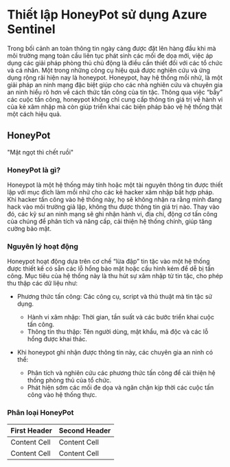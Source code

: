 # Thiết lập HoneyPot sử dụng Azure Sentinel 
Trong bối cảnh an toàn thông tin ngày càng được đặt lên hàng đầu khi mà môi trường mạng toàn cầu liên tục phát sinh các mối đe dọa mới, việc áp dụng các giải pháp phòng thủ chủ động là điều cần thiết đối với các tổ chức và cá nhân. Một trong những công cụ hiệu quả được nghiên cứu và ứng dụng rộng rãi hiện nay là honeypot.
Honeypot, hay hệ thống mồi nhử, là một giải pháp an ninh mạng đặc biệt giúp cho các nhà nghiên cứu và chuyên gia an ninh hiểu rõ hơn về cách thức tấn công của tin tặc. Thông qua việc “bẫy” các cuộc tấn công, honeypot không chỉ cung cấp thông tin giá trị về hành vi của kẻ xâm nhập mà còn giúp triển khai các biện pháp bảo vệ hệ thống thật một cách hiệu quả.
## HoneyPot
"Mật ngọt thì chết ruồi"
### HoneyPot là gì?
Honeypot là một hệ thống máy tính hoặc một tài nguyên thông tin được thiết lập với mục đích làm mồi nhử cho các kẻ hacker xâm nhập bất hợp pháp. Khi hacker tấn công vào hệ thống này, họ sẽ không nhận ra rằng mình đang hack vào môi trường giả lập, không thu được thông tin giá trị nào. Thay vào đó, các kỹ sư an ninh mạng sẽ ghi nhận hành vi, địa chỉ, động cơ tấn công của chúng để phân tích và nâng cấp, cải thiện hệ thống chính, giúp tăng cường bảo mật.
### Nguyên lý hoạt động
Honeypot hoạt động dựa trên cơ chế “lừa đập” tin tặc vào một hệ thống được thiết kế có sẵn các lỗ hổng bảo mật hoặc cấu hình kém để dễ bị tấn công. Mục tiêu của hệ thống này là thu hút sự xâm nhập từ tin tặc, cho phép thu thập các dữ liệu như:

  - Phương thức tấn công: Các công cụ, script và thủ thuật mà tin tặc sử dụng.
    + Hành vi xâm nhập: Thời gian, tần suất và các bước triển khai cuộc tấn công.
    + Thông tin thu thập: Tên người dùng, mật khẩu, mã độc và các lỗ hổng được khai thác.
      
  - Khi honeypot ghi nhận được thông tin này, các chuyên gia an ninh có thể:
    + Phân tích và nghiên cứu các phương thức tấn công để cải thiện hệ thống phòng thủ của tổ chức.
    + Phát hiện sớm các mối đe dọa và ngăn chặn kịp thời các cuộc tấn công vào hệ thống thực.
### Phân loại HoneyPot
    
| First Header  | Second Header |
| ------------- | ------------- |
| Content Cell  | Content Cell  |
| Content Cell  | Content Cell  |
